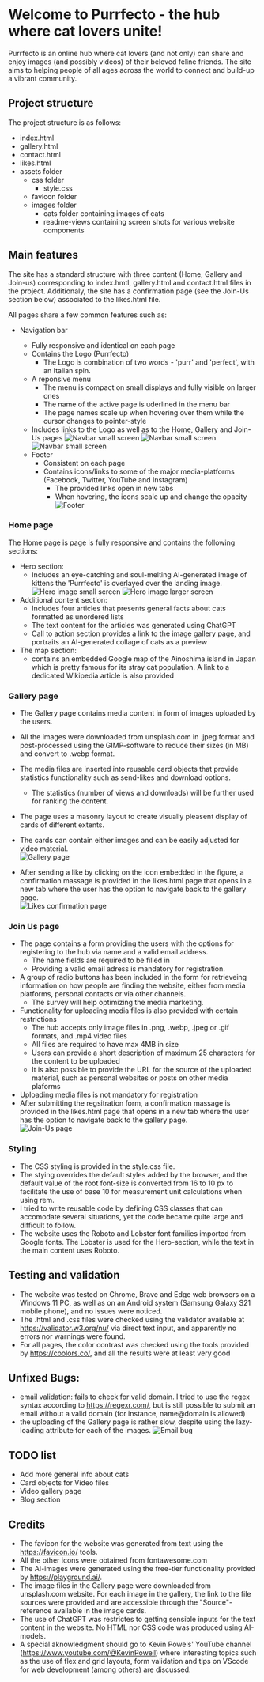 # Welcome to Purrfecto - the hub where cat lovers unite!
Purrfecto is an online hub where cat lovers (and not only) can share and enjoy images (and possibly videos) of their beloved feline friends. 
The site aims to helping people of all ages across the world to connect and build-up a vibrant community.


## Project structure
The project structure is as follows:  
- index.html
- gallery.html
- contact.html
- likes.html
- assets folder
    - css folder
        - style.css
    - favicon folder
    - images folder
        - cats folder containing images of cats
        - readme-views containing screen shots for various website components


## Main features
The site has a standard structure with three content (Home, Gallery and Join-us) corresponding to index.hmtl, gallery.html and contact.html files in the project. 
Additionaly, the site has a confirmation page (see the Join-Us section below) associated to the likes.html file. 

All pages share a few common features such as:
* Navigation bar 
    - Fully responsive and identical on each page
    - Contains the Logo (Purrfecto)
        - The Logo is combination of two words - 'purr' and 'perfect', with an Italian spin.
    - A reponsive menu
        - The menu is compact on small displays and fully visible on larger ones    
        - The name of the active page is uderlined in the menu bar
        - The page names scale up when hovering over them while the cursor changes to pointer-style  
    - Includes links to the Logo as well as to the Home, Gallery and Join-Us pages 
    ![Navbar small screen](assets/images/readme-views/navbar-smallscreen.webp)
    ![Navbar small screen](assets/images/readme-views/navbar-smallscreen-toogle.webp)
     ![Navbar small screen](assets/images/readme-views/navbar-largescreen.webp)

  * Footer
    - Consistent on each page   
    - Contains icons/links to some of the major media-platforms (Facebook, Twitter, YouTube and Instagram)
        - The provided links open in new tabs
        - When hovering, the icons scale up and change the opacity
    ![Footer](assets/images/readme-views/footer.webp)   

### Home page
The Home page is page is fully responsive and contains the following sections: 
- Hero section:
    - Includes an eye-catching and soul-melting AI-generated image of kittens
    the  'Purrfecto' is overlayed over the landing image.
    ![Hero image small screen](assets/images/readme-views/hero-view-smallscreen.webp)
    ![Hero image larger screen](assets/images/readme-views/hero-view-largescreen.webp)
- Additional content section:
    - Includes four articles that presents general facts about cats formatted as unordered lists
    - The text content for the articles was generated using ChatGPT
    - Call to action section provides a link to the image gallery page, and portraits an AI-generated collage of cats as a preview
- The map section: 
    - contains an embedded Google map of the Ainoshima island in Japan which is pretty famous for its stray cat population. A link to a dedicated Wikipedia article is also provided

### Gallery page
- The Gallery page contains media content in form of images uploaded by the users.
- All the images were downloaded from unsplash.com in .jpeg format and post-processed using the GIMP-software to reduce their sizes (in MB) and convert to .webp format.  
- The media files are inserted into reusable card objects that provide statistics functionality such as send-likes and download options. 
    - The statistics (number of views and downloads) will be further used for ranking the content.
- The page uses a masonry layout to create visually pleasent display of cards of different extents.
- The cards can contain either images and can be easily adjusted for video material.  
    ![Gallery page](assets/images/readme-views/gallery-view-largescreen.webp)  

- After sending a like by clicking on the icon embedded in the figure, a confirmation massage is provided in the likes.html page that opens in a new tab  where the user has the option to navigate back to the gallery page.  
 ![Likes confirmation page](assets/images/readme-views/likes-page-moderatescreen.webp) 

### Join Us page
- The page contains a form providing the users with the options for registering to the hub via name and a valid email address. 
    - The name fields are required to be filled in
    - Providing a valid email adress is mandatory for registration. 
- A group of radio buttons has been included in the form for retrieveing information on how people are finding the website, either from media platforms, personal contacts or via other channels. 
    - The survey will help optimizing the media marketing.
- Functionality for uploading media files is also provided with certain restrictions
    - The hub accepts only image files in .png, .webp, .jpeg or .gif formats, and .mp4 video files
    - All files are required to have max 4MB in size
    - Users can provide a short description of maximum 25 characters for the content to be uploaded
    - It is also possible to provide the URL for the source of the uploaded material, such as personal websites or posts on other media plaforms   
- Uploading media files is not mandatory for registration    
- After submitting the regsitration form, a confirmation massage is provided in the likes.html page that opens in a new tab  where the user has the option to navigate back to the gallery page.  
  ![Join-Us page](assets/images/readme-views/joinus-page-moderatescreen.webp)   

### Styling
- The CSS styling is provided in the style.css file.
- The stying overrides the default styles added by the browser, and the default value of the root font-size is converted from 16 to 10 px to facilitate the use of base 10 for measurement unit calculations when using rem. 
- I tried to write reusable code by defining CSS classes that can accomodate several situations, yet the code became quite large and difficult to follow.  
- The website uses the Roboto and Lobster font families imported from Google fonts. The Lobster is used for the Hero-section, while the text in the main content uses Roboto.    

## Testing and validation
- The website was tested on Chrome, Brave and Edge web browsers on a Windows 11 PC, as well as on an Android system (Samsung Galaxy S21 mobile phone), and no issues were noticed.
- The .html and .css files were checked using the validator available at https://validator.w3.org/nu/ via direct text input, and apparently no errors nor warnings were found.
- For all pages, the color contrast was checked using the tools provided by https://coolors.co/, and all the results were at least very good 

## Unfixed Bugs:
- email validation: fails to check for valid domain. I tried to use the regex syntax according to https://regexr.com/, but is still possible to submit an email without a valid domain (for instance, name@domain is allowed)
- the uploading of the Gallery page is rather slow, despite using the lazy-loading attribute for each of the images.
 ![Email bug](assets/images/readme-views/email-bug.webp)

 ## TODO list
 - Add more general info about cats
 - Card objects for Video files
 - Video gallery page
 - Blog section
  
## Credits
- The favicon for the website was generated from text using the https://favicon.io/ tools. 
- All the other icons were obtained from fontawesome.com
- The AI-images were generated using the free-tier functionality provided by https://playground.ai/. 
- The image files in the Gallery page were downloaded from unsplash.com website. For each image in the gallery, the link to the file sources were provided and are accessible through the "Source"-reference available in the image cards. 
- The use of ChatGPT was restrictes to getting sensible inputs for the text content in the website. No HTML nor CSS code was produced using AI-models.
- A special aknowledgment should go to Kevin Powels' YouTube channel (https://www.youtube.com/@KevinPowell) where interesting topics such as the use of flex and grid layouts, form validation and tips on VScode for web development (among others) are discussed.